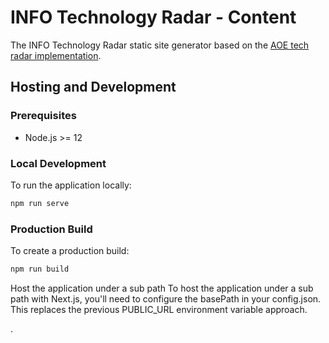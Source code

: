 # INFO Technology Radar - Content

The INFO Technology Radar static site generator based on the [AOE tech radar implementation](https://github.com/AOEpeople/techradar).

## Hosting and Development

### Prerequisites
- Node.js >= 12

### Local Development
To run the application locally:
```bash
npm run serve
```
### Production Build
To create a production build:
```bash
npm run build
```
Host the application under a sub path
To host the application under a sub path with Next.js, you'll need to configure the basePath in your config.json. This replaces the previous PUBLIC_URL environment variable approach.

.
